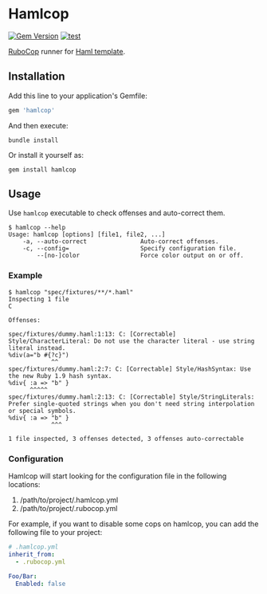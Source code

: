 # Hamlcop

[![Gem Version](https://badge.fury.io/rb/hamlcop.svg)](https://rubygems.org/gems/hamlcop)
[![test](https://github.com/r7kamura/hamlcop/actions/workflows/test.yml/badge.svg)](https://github.com/r7kamura/hamlcop/actions/workflows/test.yml)

[RuboCop](https://github.com/rubocop/rubocop) runner for [Haml template](https://github.com/haml/haml).

## Installation

Add this line to your application's Gemfile:

```ruby
gem 'hamlcop'
```

And then execute:

```
bundle install
```

Or install it yourself as:

```
gem install hamlcop
```

## Usage

Use `hamlcop` executable to check offenses and auto-correct them.

```console
$ hamlcop --help
Usage: hamlcop [options] [file1, file2, ...]
    -a, --auto-correct               Auto-correct offenses.
    -c, --config=                    Specify configuration file.
        --[no-]color                 Force color output on or off.
```

### Example

```console
$ hamlcop "spec/fixtures/**/*.haml"
Inspecting 1 file
C

Offenses:

spec/fixtures/dummy.haml:1:13: C: [Correctable] Style/CharacterLiteral: Do not use the character literal - use string literal instead.
%div(a="b #{?c}")
            ^^
spec/fixtures/dummy.haml:2:7: C: [Correctable] Style/HashSyntax: Use the new Ruby 1.9 hash syntax.
%div{ :a => "b" }
      ^^^^^
spec/fixtures/dummy.haml:2:13: C: [Correctable] Style/StringLiterals: Prefer single-quoted strings when you don't need string interpolation or special symbols.
%div{ :a => "b" }
            ^^^

1 file inspected, 3 offenses detected, 3 offenses auto-correctable
```

### Configuration

Hamlcop will start looking for the configuration file in the following locations:

1. /path/to/project/.hamlcop.yml
2. /path/to/project/.rubocop.yml

For example, if you want to disable some cops on hamlcop, you can add the following file to your project:

```yaml
# .hamlcop.yml
inherit_from:
  - .rubocop.yml

Foo/Bar:
  Enabled: false
```
